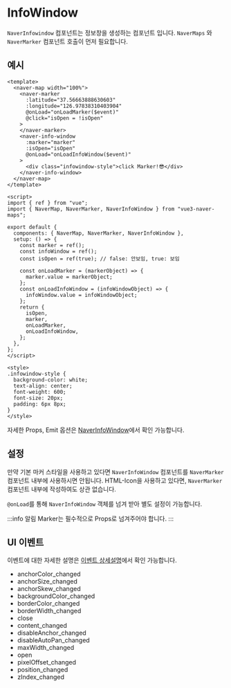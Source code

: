 # InfoWindow

`NaverInfowindow` 컴포넌트는 정보창을 생성하는 컴포넌트 입니다. `NaverMaps` 와 `NaverMarker` 컴포넌트 호출이 먼저 필요합니다.

## 예시

<InfoWindow />

```vue
<template>
  <naver-map width="100%">
    <naver-marker
      :latitude="37.56663888630603"
      :longitude="126.97838310403904"
      @onLoad="onLoadMarker($event)"
      @click="isOpen = !isOpen"
    >
    </naver-marker>
    <naver-info-window
      :marker="marker"
      :isOpen="isOpen"
      @onLoad="onLoadInfoWindow($event)"
    >
      <div class="infowindow-style">click Marker!😎</div>
    </naver-info-window>
  </naver-map>
</template>

<script>
import { ref } from "vue";
import { NaverMap, NaverMarker, NaverInfoWindow } from "vue3-naver-maps";

export default {
  components: { NaverMap, NaverMarker, NaverInfoWindow },
  setup: () => {
    const marker = ref();
    const infoWindow = ref();
    const isOpen = ref(true); // false: 안보임, true: 보임

    const onLoadMarker = (markerObject) => {
      marker.value = markerObject;
    };
    const onLoadInfoWindow = (infoWindowObject) => {
      infoWindow.value = infoWindowObject;
    };
    return {
      isOpen,
      marker,
      onLoadMarker,
      onLoadInfoWindow,
    };
  },
};
</script>

<style>
.infowindow-style {
  background-color: white;
  text-align: center;
  font-weight: 600;
  font-size: 20px;
  padding: 6px 8px;
}
</style>
```

자세한 Props, Emit 옵션은 [NaverInfoWindow](../api/#naverinfowindow)에서 확인 가능합니다.

## 설정

만약 기본 마커 스타일을 사용하고 있다면 `NaverInfoWindow` 컴포넌트를 `NaverMarker` 컴포넌트 내부에 사용하시면 안됩니다. HTML-Icon을 사용하고 있다면, `NaverMarker` 컴포넌트 내부에 작성하여도 상관 없습니다.

`@onLoad`를 통해 `NaverInfoWindow` 객체를 넘겨 받아 별도 설정이 가능합니다.

:::info 알림
Marker는 필수적으로 Props로 넘겨주어야 합니다.
:::

## UI 이벤트

이벤트에 대한 자세한 설명은 [이벤트 상세설명](https://navermaps.github.io/maps.js.ncp/docs/naver.maps.InfoWindow.html#toc17__anchor)에서 확인 가능합니다.

- anchorColor_changed
- anchorSize_changed
- anchorSkew_changed
- backgroundColor_changed
- borderColor_changed
- borderWidth_changed
- close
- content_changed
- disableAnchor_changed
- disableAutoPan_changed
- maxWidth_changed
- open
- pixelOffset_changed
- position_changed
- zIndex_changed
